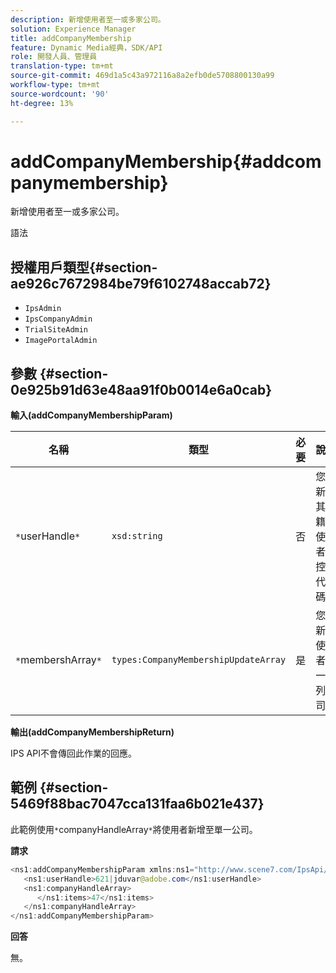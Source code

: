 ```yaml
---
description: 新增使用者至一或多家公司。
solution: Experience Manager
title: addCompanyMembership
feature: Dynamic Media經典，SDK/API
role: 開發人員、管理員
translation-type: tm+mt
source-git-commit: 469d1a5c43a972116a8a2efb0de5708800130a99
workflow-type: tm+mt
source-wordcount: '90'
ht-degree: 13%

---
```



# addCompanyMembership{#addcompanymembership}

新增使用者至一或多家公司。

語法

## 授權用戶類型{#section-ae926c7672984be79f6102748accab72}

* `IpsAdmin`
* `IpsCompanyAdmin`
* `TrialSiteAdmin`
* `ImagePortalAdmin`

## 參數 {#section-0e925b91d63e48aa91f0b0014e6a0cab}

**輸入(addCompanyMembershipParam)**

| 名稱 | 類型 | 必要 | 說明 |
|---|---|---|---|
| `*`userHandle`*` | `xsd:string` | 否 | 您要新增其會籍的使用者的控制代碼。 |
| `*`membershArray`*` | `types:CompanyMembershipUpdateArray` | 是 | 您要新增使用者的一系列公司。 |

**輸出(addCompanyMembershipReturn)**

IPS API不會傳回此作業的回應。

## 範例 {#section-5469f88bac7047cca131faa6b021e437}

此範例使用`*`companyHandleArray`*`將使用者新增至單一公司。

**請求**

```java
<ns1:addCompanyMembershipParam xmlns:ns1="http://www.scene7.com/IpsApi/xsd">
   <ns1:userHandle>621|jduvar@adobe.com</ns1:userHandle>
   <ns1:companyHandleArray>
      </ns1:items>47</ns1:items>
   </ns1:companyHandleArray>
</ns1:addCompanyMembershipParam>
```

**回答**

無。
